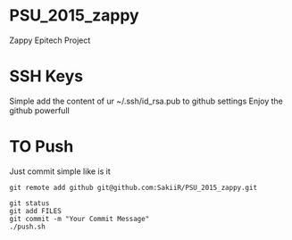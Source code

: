 
# PSU_2015_zappy

Zappy Epitech Project

# SSH Keys

Simple add the content of ur ~/.ssh/id_rsa.pub to github settings
Enjoy the github powerfull

# TO Push

Just commit simple like is it

```
git remote add github git@github.com:SakiiR/PSU_2015_zappy.git

git status
git add FILES
git commit -m "Your Commit Message"
./push.sh
```

